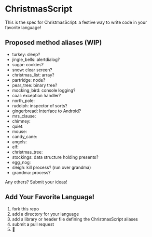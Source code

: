 # ChristmasScript

This is the spec for ChristmasScript: a festive way to write code in your
favorite language!

## Proposed method aliases (WIP)

- turkey: sleep?
- jingle_bells: alertdialog?
- sugar: cookies?
- snow: clear screen?
- christmas_list: array?
- partridge: node?
- pear_tree: binary tree?
- mocking_bird: console logging?
- coal: exception handler?
- north_pole:
- rudolph: inspector of sorts?
- gingerbread: Interface to Android?
- mrs_clause:
- chimney:
- quiet:
- mouse:
- candy_cane:
- angels:
- elf:
- christmas_tree:
- stockings: data structure holding presents?
- egg_nog:
- sleigh: kill process? (run over grandma)
- grandma: process?

Any others? Submit your ideas!

## Add Your Favorite Language!

1. fork this repo
2. add a directory for your language
3. add a library or header file defining the ChristmasScript aliases
4. submit a pull request
5. :santa:
